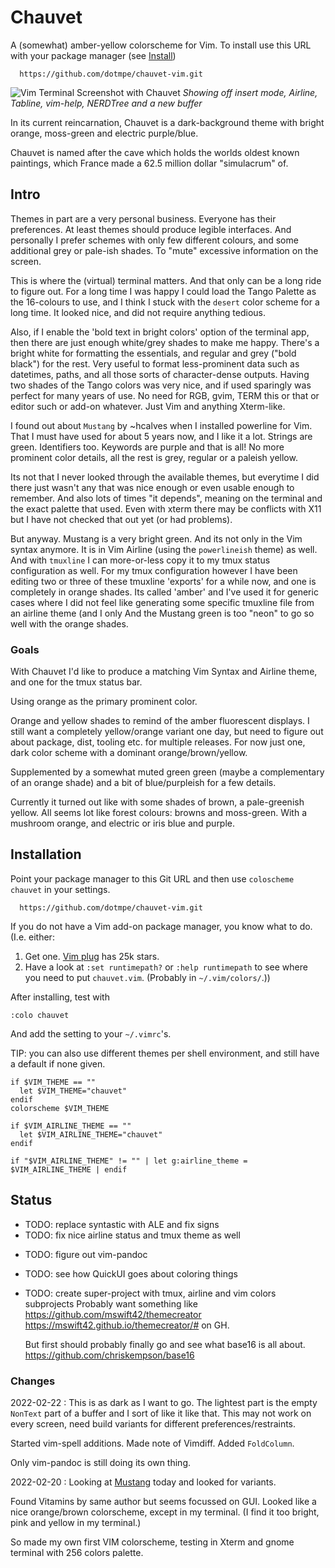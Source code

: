 # Chauvet

A (somewhat) amber-yellow colorscheme for Vim.
To install use this URL with your package manager (see [Install](#Installation))
```
  https://github.com/dotmpe/chauvet-vim.git
```

![Vim Terminal Screenshot with Chauvet](screenshot.png)
*Showing off insert mode, Airline, Tabline, vim-help, NERDTree and a new buffer*

In its current reincarnation, Chauvet is a dark-background theme with bright orange, moss-green and electric purple/blue.

Chauvet is named after the cave which holds the worlds oldest known paintings,
which France made a 62.5 million dollar "simulacrum" of.


## Intro
Themes in part are a very personal business. Everyone has their preferences.
At least themes should produce legible interfaces. And personally I prefer schemes with only few different colours, and some additional grey or pale-ish shades. To "mute" excessive information on the screen.

This is where the (virtual) terminal matters. And that only can be a long ride to figure out. For a long time I was happy I could load the Tango Palette as the 16-colours to use, and I think I stuck with the `desert` color scheme for a long time. It looked nice, and did not require anything tedious.

Also, if I enable the 'bold text in bright colors' option of the terminal app, then there are just enough white/grey shades to make me happy.
There's a bright white for formatting the essentials, and regular and grey ("bold black") for the rest.
Very useful to format less-prominent data such as datetimes, paths, and all those sorts of character-dense outputs.
Having two shades of the Tango colors was very nice, and if used sparingly was perfect for many years of use.
No need for RGB, gvim, TERM this or that or editor such or add-on whatever. Just Vim and anything Xterm-like.

I found out about `Mustang` by ~hcalves when I installed powerline for Vim. That I must have used for about 5 years now, and I like it a lot. Strings are green. Identifiers too. Keywords are purple and that is all! No more prominent color details, all the rest is grey, regular or a paleish yellow.

Its not that I never looked through the available themes, but everytime I did there just wasn't any that was nice enough or even usable enough to remember.
And also lots of times "it depends", meaning on the terminal and the exact palette that used. Even with xterm there may be conflicts with X11 but I have not checked that out yet (or had problems).

But anyway. Mustang is a very bright green. And its not only in the Vim syntax anymore. It is in Vim Airline (using the `powerlineish` theme) as well. And with `tmuxline` I can more-or-less copy it to my tmux status configuration as well. For my tmux configuration however I have been editing two or three of these tmuxline 'exports' for a while now, and one is completely in orange shades. Its called 'amber' and I've used it for generic cases where I did not feel like generating some specific tmuxline file from an airline theme (and I only
And the Mustang green is too "neon" to go so well with the orange shades.

### Goals
With Chauvet I'd like to produce a matching Vim Syntax and Airline theme, and one for the tmux status bar.

Using orange as the primary prominent color.

Orange and yellow shades to remind of the amber fluorescent displays.
I still want a completely yellow/orange variant one day, but need to figure out about package, dist, tooling etc. for multiple releases. For now just one, dark color scheme with a dominant orange/brown/yellow.

Supplemented by a somewhat muted green green (maybe a complementary of an orange shade)
and a bit of blue/purpleish for a few details.

Currently it turned out like with some shades of brown, a pale-greenish yellow.
All seems lot like forest colours: browns and moss-green.
With a mushroom orange, and electric or iris blue and purple.


## Installation
Point your package manager to this Git URL and then use `coloscheme chauvet` in your settings.
```
  https://github.com/dotmpe/chauvet-vim.git
```

If you do not have a Vim add-on package manager, you know what to do.
(I.e. either:

1. Get one. [Vim plug](https://github.com/junegunn/vim-plug) has 25k stars.
2. Have a look at `:set runtimepath?` or `:help runtimepath` to see where you need to put `chauvet.vim`. (Probably in `~/.vim/colors/`.))

After installing, test with
```
:colo chauvet
```

And add the setting to your `~/.vimrc`'s.

TIP: you can also use different themes per shell environment,
and still have a default if none given.
```vim
if $VIM_THEME == ""
  let $VIM_THEME="chauvet"
endif
colorscheme $VIM_THEME

if $VIM_AIRLINE_THEME == ""
  let $VIM_AIRLINE_THEME="chauvet"
endif

if "$VIM_AIRLINE_THEME" != "" | let g:airline_theme = $VIM_AIRLINE_THEME | endif
```


## Status
- TODO: replace syntastic with ALE and fix signs
- TODO: fix nice airline status and tmux theme as well
* TODO: figure out vim-pandoc
* TODO: see how QuickUI goes about coloring things
* TODO: create super-project with tmux, airline and vim colors subprojects
  Probably want something like
  <https://github.com/mswift42/themecreator>
  <https://mswift42.github.io/themecreator/#>
  on GH.

  But first should probably finally go and see what base16 is all about.
  <https://github.com/chriskempson/base16>

### Changes
2022-02-22
: This is as dark as I want to go. The lightest part is the empty `NonText` part
  of a buffer and I sort of like it like that. This may not work on every screen, need build variants for different preferences/restraints.

  Started vim-spell additions. Made note of Vimdiff. Added `FoldColumn`.

  Only vim-pandoc is still doing its own thing.
  
2022-02-20
: Looking at [Mustang](screenshot-mustang-airline.png) today and looked for 
  variants.

  Found Vitamins by same author but seems focussed on GUI.
  Looked like a nice orange/brown colorscheme, except in my terminal.
  (I find it too bright, pink and yellow in my terminal.)

  So made my own first VIM colorscheme, testing in Xterm and gnome terminal
  with 256 colors palette.
